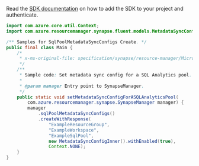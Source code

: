 Read the [SDK documentation](https://github.com/Azure/azure-sdk-for-java/blob/azure-resourcemanager-synapse_1.0.0-beta.6/sdk/synapse/azure-resourcemanager-synapse/README.md) on how to add the SDK to your project and authenticate.

```java
import com.azure.core.util.Context;
import com.azure.resourcemanager.synapse.fluent.models.MetadataSyncConfigInner;

/** Samples for SqlPoolMetadataSyncConfigs Create. */
public final class Main {
    /*
     * x-ms-original-file: specification/synapse/resource-manager/Microsoft.Synapse/stable/2021-06-01/examples/CreateSqlPoolMetadataSyncConfig.json
     */
    /**
     * Sample code: Set metadata sync config for a SQL Analytics pool.
     *
     * @param manager Entry point to SynapseManager.
     */
    public static void setMetadataSyncConfigForASQLAnalyticsPool(
        com.azure.resourcemanager.synapse.SynapseManager manager) {
        manager
            .sqlPoolMetadataSyncConfigs()
            .createWithResponse(
                "ExampleResourceGroup",
                "ExampleWorkspace",
                "ExampleSqlPool",
                new MetadataSyncConfigInner().withEnabled(true),
                Context.NONE);
    }
}
```
